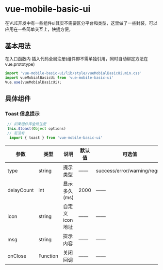 # vue-mobile-basic-ui
在VUE开发中有一些组件ui其实不需要区分平台和类型，这里做了一些封装，可以应用在一些简单交互上，快捷方便。


## 基本用法

在入口函数内 插入代码全局注册(组件即不需单独引用，同时自动绑定方法在vue.prototype)
 ```javascript
 import 'vue-mobile-basic-ui/lib/style/vueMobialBasicUi.min.css'
 import vueMobialBasicUi from 'vue-mobile-basic-ui'
 Vue.use(vueMobialBasicUi);
 ```

## 具体组件

### Toast  信息提示

```javascript
 // 如果组件库全局注册
 this.$toast(Object options)
 // 若没有
  import { toast } from 'vue-mobile-basic-ui'
  ```
   参数           |类型           |说明                 |默认值                  |可选值
   ---------------|---------------|---------------------|------------------------|----------------------------
   type           |string         |提示类型             |——                    |success/error/warning/regret
   delayCount     |int            |显示多久(ms)         |2000                    | ——
   icon           |string         |自定义icon地址       |——                    | ——
   msg            |string         |提示内容             |——                    | ——
   onClose        |Function       |关闭回调             |——                    | ——
